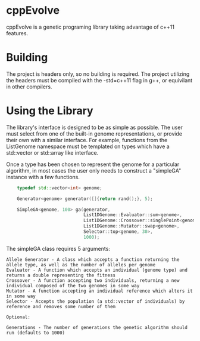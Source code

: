 cppEvolve
=========

cppEvolve is a genetic programing library taking advantage of c++11 features.

Building
========

The project is headers only, so no building is required. The project utilizing the headers must be compiled with the -std=c++11 flag in g++, or equivilant in other compilers.

Using the Library
=================

The library's interface is designed to be as simple as possible. The user must select from one of the built-in genome representations, or provide their own with a similar interface.
For example, functions from the ListGenome namespace must be templated on types which have a std::vector or std::array like interface.

Once a type has been chosen to represent the genome for a particular algorithm, in most cases the user only needs to construct a "simpleGA" instance with a few functions.

```C++
    typedef std::vector<int> genome;

    Generator<genome> generator([]{return rand();}, 5);

    SimpleGA<genome, 100> ga(generator,
                             List1DGenome::Evaluator::sum<genome>,
                             List1DGenome::Crossover::singlePoint<genome>,
                             List1DGenome::Mutator::swap<genome>,
                             Selector::top<genome, 30>,
                             1000);

```

The simpleGA class requires 5 arguments:

    Allele Generator - A class which accepts a function returning the allele type, as well as the number of alleles per genome
    Evaluator - A function which accepts an individual (genome type) and returns a double representing the fitness
    Crossover - A function accepting two individuals, returning a new individual composed of the two genomes in some way
    Mutator - A function accepting an individual reference which alters it in some way
    Selector - Accepts the population (a std::vector of individuals) by reference and removes some number of them

    Optional:

    Generations - The number of generations the genetic algorithm should run (defaults to 1000)

